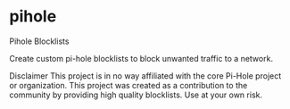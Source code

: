 # pihole
Pihole Blocklists

Create custom pi-hole blocklists to block unwanted traffic to a network.

Disclaimer
This project is in no way affiliated with the core Pi-Hole project or organization. This project was created as a contribution to the community by providing high quality blocklists. Use at your own risk.
